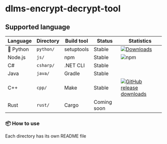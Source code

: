 # dlms-encrypt-decrypt-tool

## Supported language

|  Language  | Directory |   Build tool   |   Status    |  Statistics                                            |
|------------|-----------|----------------|-------------|--------------------------------------------------------|
|🐍 Python   | `python/` | setuptools     |   Stable    | [![Downloads](https://pepy.tech/badge/dlms-crypto-tool)](https://pepy.tech/project/dlms-crypto-tool) |
| Node.js    | `js/`     | npm            |   Stable    | ![npm](https://img.shields.io/npm/dt/dlms-crypto-tool) |
| C#         | `csharp/` | .NET CLI       |   Stable    |                                                        |
| Java       | `java/`   | Gradle         |   Stable    |                                                        |
| C++        | `cpp/`    | Make           |   Stable    | [![GitHub release downloads](https://img.shields.io/github/downloads/ric-geek/dlms-encrypt-decrypt-tool/total)](https://github.com/ric-geek/dlms-encrypt-decrypt-tool/releases) |
| Rust       | `rust/`   | Cargo          | Coming soon |                                                        |

### 📦 How to use

Each directory has its own README file
